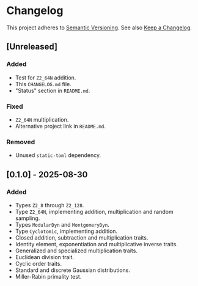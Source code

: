 # Changelog
This project adheres to [Semantic Versioning](https://semver.org/spec/v2.0.0.html).
See also [Keep a Changelog](https://keepachangelog.com/en/1.1.0/).

## [Unreleased]

### Added

- Test for `Z2_64N` addition.
- This `CHANGELOG.md` file.
- "Status" section in `README.md`.

### Fixed

- `Z2_64N` multiplication.
- Alternative project link in `README.md`.

### Removed

- Unused `static-toml` dependency.

## [0.1.0] - 2025-08-30

### Added

- Types `Z2_8` through `Z2_128`.
- Type `Z2_64N`, implementing addition, multiplication and random sampling.
- Types `ModularDyn` and `MontgomeryDyn`.
- Type `Cyclotomic`, implementing addition.
- Closed addition, subtraction and multiplication traits.
- Identity element, exponentiation and multiplicative inverse traits.
- Generalized and specialized multiplication traits.
- Euclidean division trait.
- Cyclic order traits.
- Standard and discrete Gaussian distributions.
- Miller-Rabin primality test.
